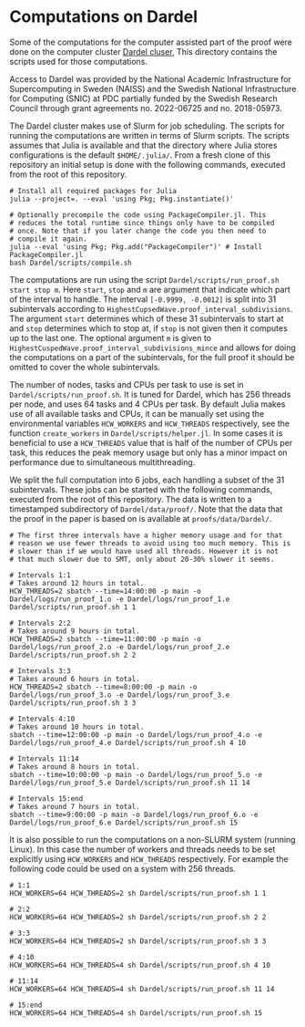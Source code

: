# Computations on Dardel
Some of the computations for the computer assisted part of the proof
were done on the computer cluster [Dardel
cluser](https://www.pdc.kth.se/hpc-services/computing-systems/about-the-dardel-hpc-system-1.1053338),
This directory contains the scripts used for those computations.

Access to Dardel was provided by the National Academic Infrastructure
for Supercomputing in Sweden (NAISS) and the Swedish National
Infrastructure for Computing (SNIC) at PDC partially funded by the
Swedish Research Council through grant agreements no. 2022-06725 and
no. 2018-05973.

The Dardel cluster makes use of Slurm for job scheduling. The scripts
for running the computations are written in terms of Slurm scripts.
The scripts assumes that Julia is available and that the directory
where Julia stores configurations is the default `$HOME/.julia/`. From
a fresh clone of this repository an initial setup is done with the
following commands, executed from the root of this repository.

``` shell
# Install all required packages for Julia
julia --project=. --eval 'using Pkg; Pkg.instantiate()'

# Optionally precompile the code using PackageCompiler.jl. This
# reduces the total runtime since things only have to be compiled
# once. Note that if you later change the code you then need to
# compile it again.
julia --eval 'using Pkg; Pkg.add("PackageCompiler")' # Install PackageCompiler.jl
bash Dardel/scripts/compile.sh
```

The computations are run using the script `Dardel/scripts/run_proof.sh
start stop m`. Here `start`, `stop` and `m` are argument that indicate
which part of the interval to handle. The interval `[-0.9999,
-0.0012]` is split into 31 subintervals according to
`HighestCupsedWave.proof_interval_subdivisions`. The argument `start`
determines which of these 31 subintervals to start at and `stop`
determines which to stop at, if `stop` is not given then it computes
up to the last one. The optional argument `m` is given to
`HighestCuspedWave.proof_interval_subdivisions_mince` and allows for
doing the computations on a part of the subintervals, for the full
proof it should be omitted to cover the whole subintervals.

The number of nodes, tasks and CPUs per task to use is set in
`Dardel/scripts/run_proof.sh`. It is tuned for Dardel, which has 256
threads per node, and uses 64 tasks and 4 CPUs per task. By default
Julia makes use of all available tasks and CPUs, it can be manually
set using the environmental variables `HCW_WORKERS` and `HCW_THREADS`
respectively, see the function `create_workers` in
`Dardel/scripts/helper.jl`. In some cases it is beneficial to use a
`HCW_THREADS` value that is half of the number of CPUs per task, this
reduces the peak memory usage but only has a minor impact on
performance due to simultaneous multithreading.

We split the full computation into 6 jobs, each handling a subset of
the 31 subintervals. These jobs can be started with the following
commands, executed from the root of this repository. The data is
written to a timestamped subdirectory of `Dardel/data/proof/`. Note
that the data that the proof in the paper is based on is available at
`proofs/data/Dardel/`.

``` shell
# The first three intervals have a higher memory usage and for that
# reason we use fewer threads to avoid using too much memory. This is
# slower than if we would have used all threads. However it is not
# that much slower due to SMT, only about 20-30% slower it seems.

# Intervals 1:1
# Takes around 12 hours in total.
HCW_THREADS=2 sbatch --time=14:00:00 -p main -o Dardel/logs/run_proof_1.o -e Dardel/logs/run_proof_1.e Dardel/scripts/run_proof.sh 1 1

# Intervals 2:2
# Takes around 9 hours in total.
HCW_THREADS=2 sbatch --time=11:00:00 -p main -o Dardel/logs/run_proof_2.o -e Dardel/logs/run_proof_2.e Dardel/scripts/run_proof.sh 2 2

# Intervals 3:3
# Takes around 6 hours in total.
HCW_THREADS=2 sbatch --time=8:00:00 -p main -o Dardel/logs/run_proof_3.o -e Dardel/logs/run_proof_3.e Dardel/scripts/run_proof.sh 3 3

# Intervals 4:10
# Takes around 10 hours in total.
sbatch --time=12:00:00 -p main -o Dardel/logs/run_proof_4.o -e Dardel/logs/run_proof_4.e Dardel/scripts/run_proof.sh 4 10

# Intervals 11:14
# Takes around 8 hours in total.
sbatch --time=10:00:00 -p main -o Dardel/logs/run_proof_5.o -e Dardel/logs/run_proof_5.e Dardel/scripts/run_proof.sh 11 14

# Intervals 15:end
# Takes around 7 hours in total.
sbatch --time=9:00:00 -p main -o Dardel/logs/run_proof_6.o -e Dardel/logs/run_proof_6.e Dardel/scripts/run_proof.sh 15
```

It is also possible to run the computations on a non-SLURM system
(running Linux). In this case the number of workers and threads needs
to be set explicitly using `HCW_WORKERS` and `HCW_THREADS`
respectively. For example the following code could be used on a system
with 256 threads.

``` shell
# 1:1
HCW_WORKERS=64 HCW_THREADS=2 sh Dardel/scripts/run_proof.sh 1 1

# 2:2
HCW_WORKERS=64 HCW_THREADS=2 sh Dardel/scripts/run_proof.sh 2 2

# 3:3
HCW_WORKERS=64 HCW_THREADS=2 sh Dardel/scripts/run_proof.sh 3 3

# 4:10
HCW_WORKERS=64 HCW_THREADS=4 sh Dardel/scripts/run_proof.sh 4 10

# 11:14
HCW_WORKERS=64 HCW_THREADS=4 sh Dardel/scripts/run_proof.sh 11 14

# 15:end
HCW_WORKERS=64 HCW_THREADS=4 sh Dardel/scripts/run_proof.sh 15
```
